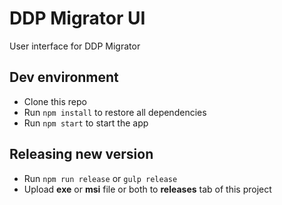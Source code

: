 # DDP Migrator UI
User interface for DDP Migrator

## Dev environment

* Clone this repo
* Run ```npm install``` to restore all dependencies
* Run ```npm start``` to start the app

## Releasing new version

* Run ```npm run release``` or ```gulp release```
* Upload **exe** or **msi** file or both to **releases** tab of this project
